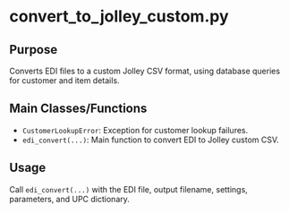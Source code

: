 # convert_to_jolley_custom.py

## Purpose
Converts EDI files to a custom Jolley CSV format, using database queries for customer and item details.

## Main Classes/Functions
- `CustomerLookupError`: Exception for customer lookup failures.
- `edi_convert(...)`: Main function to convert EDI to Jolley custom CSV.

## Usage
Call `edi_convert(...)` with the EDI file, output filename, settings, parameters, and UPC dictionary.
